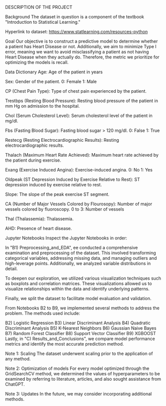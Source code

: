 DESCRIPTION OF THE PROJECT

Background
The dataset in question is a component of the textbook "Introduction to Statistical Learning."

Hyperlink to dataset: https://www.statlearning.com/resources-python

Goal
Our objective is to construct a predictive model to determine whether a patient has Heart Disease or not. Additionally, we aim to minimize Type I error, meaning we want to avoid misclassifying a patient as not having Heart Disease when they actually do. Therefore, the metric we prioritize for optimizing the models is recall.

Data Dictionary
Age: Age of the patient in years

Sex: Gender of the patient. 0: Female 1: Male

CP (Chest Pain Type): Type of chest pain experienced by the patient.

Trestbps (Resting Blood Pressure): Resting blood pressure of the patient in mm Hg on admission to the hospital.

Chol (Serum Cholesterol Level): Serum cholesterol level of the patient in mg/dl.

Fbs (Fasting Blood Sugar): Fasting blood sugar > 120 mg/dl. 0: False 1: True

Restecg (Resting Electrocardiographic Results): Resting electrocardiographic results.

Thalach (Maximum Heart Rate Achieved): Maximum heart rate achieved by the patient during exercise.

Exang (Exercise Induced Angina): Exercise-induced angina. 0: No 1: Yes

Oldpeak (ST Depression Induced by Exercise Relative to Rest): ST depression induced by exercise relative to rest.

Slope: The slope of the peak exercise ST segment.

CA (Number of Major Vessels Colored by Flourosopy): Number of major vessels colored by fluoroscopy. 0 to 3: Number of vessels

Thal (Thalassemia): Thalassemia.

AHD: Presence of heart disease.

Jupyter Notebooks
Inspect the Jupyter Notebooks in order:

In "B1) Preprocessing_and_EDA", ee conducted a comprehensive examination and preprocessing of the dataset. This involved transforming categorical variables, addressing missing data, and managing outliers and high-leverage points. Additionally, we analyzed variable distributions in detail.

To deepen our exploration, we utilized various visualization techniques such as boxplots and correlation matrices. These visualizations allowed us to visualize relationships within the data and identify underlying patterns.

Finally, we split the dataset to facilitate model evaluation and validation.

From Notebooks B2 to B9, we implemented several methods to address the problem. The methods used include:

B2) Logistic Regression
B3) Linear Discriminant Analysis
B4) Quadratic Discriminant Analysis
B5) K-Nearest Neighbors
B6) Gaussian Naive Bayes
B7) Random Forest Classifier
B8) Support Vector Classifier
B9) XGBOOST
Lastly, in "C) Results_and_Conclusions", we compare model performance metrics and identify the most accurate prediction method.

Note 1: Scaling
The dataset underwent scaling prior to the application of any method.

Note 2: Optimization of models
For every model optimized through the GridSearchCV method, we determined the values of hyperparameters to be examined by referring to literature, articles, and also sought assistance from ChatGPT.

Note 3: Updates
In the future, we may consider incorporating additional methods.
